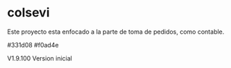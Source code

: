 # colsevi

Este proyecto esta enfocado a la parte de toma de pedidos, como contable.


#331d08
#f0ad4e



V1.9.100 Version inicial
